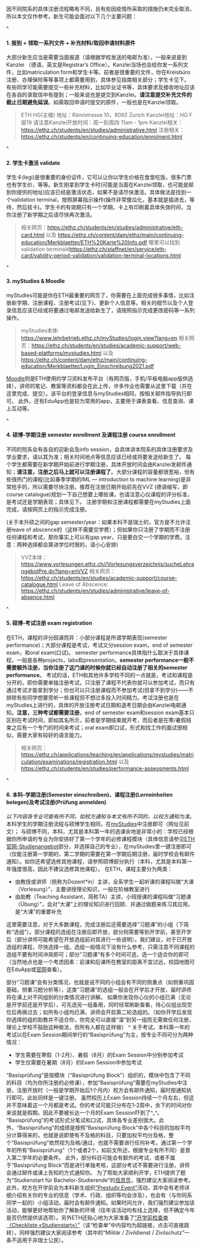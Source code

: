 因不同院系的具体注册流程略有不同，且有些因疫情所采取的措施仍未完全取消，所以本文仅作参考。新生可能会面对以下几个主要问题：


^

#### **1. 报到 + 领取一系列文件 + 补充材料/取回申请材料原件**

大部分新生应当是需要当面报道（请根据学校发送的电邮为准），一般来说是到Kanzlei （德语，英文是Registrar’s Office）。Kanzlei当场也会给你发一系列文件，比如matriculation form和学生卡等。前者是很重要的文件，你在Kreisbüro注册、办理保险等等事项上都需要用到，具体参见指南相关部分；学生卡见下。
有些同学可能需要提交一些补充材料，比如毕业证书等，具体要求及接收地址应该在各自的录取信中有提到；一般来说也是提交到Kanzlei。**请注意提交补充文件的截止日期避免延误**。如需取回申请时提交的原件，一般也是在Kanzlei领取。

> ETH HG(主楼) 地址：Rämistrasse 10，8092 Zurich
> Kanzlei地址：HG F层19
> 请注意Kanzlei开放时间：周一到周四 11am - 1pm
> Kanzlei相关：<https://ethz.ch/students/en/studies/administrative.html>
> 注册相关：<https://ethz.ch/students/en/continuing-education/enrolment.html>

^

#### **2. 学生卡激活 validate**&#x20;

学生卡(legi)是很重要的身份证件，它可以让你以学生价格在食堂吃饭，很多门票也有学生价，等等。新生刚拿到学生卡时(可能是当面在Kanzlei领取，也可能是邮到你提供的地址)应该已经是激活状态，如果不是请尽快激活。具体做法是找到一个validation terminal，按照屏幕指示操作(操作非常傻瓜化，基本就是插进去，等待，然后拔卡)。学生卡的有效期只有一个学期，卡上有印刷着具体失效时间，当你注册了新学期之后请尽快再次激活。

> 相关网页：<https://ethz.ch/students/en/studies/administrative/eth-card.html> 以及 <https://ethz.ch/content/dam/ethz/main/continuing-education/Merkblaetter/ETH%20Karte%20Info.pdf>
> 哪里可以找到validation terminalé<https://ethz.ch/staffnet/en/service/eth-card/validity-period-validation/validation-terminal-locations.html>

^

#### **3. myStudies & Moodle**

myStudies可能是你在ETH最重要的网页了，你需要在上面完成很多事情，比如注册新学期、注册课程、注册考试(见下)、更新个人信息等。相关的细节以及个人登录信息应该已经或将要通过电邮发送给新生了，请按照指示完成更改密码等一系列操作。

> myStudies本体: <https://www.lehrbetrieb.ethz.ch/myStudies/login.view?lang=en>
> 相关网页：<https://ethz.ch/students/en/studies/academic-support/web-based-platforms/mystudies.html>
> 以及<https://ethz.ch/content/dam/ethz/main/continuing-education/Merkblaetter/Login_Einschreibung2021.pdf>

[Moodle](<https://moodle-app2.let.ethz.ch/auth/shibboleth/login.php>)则是ETH使用的学习资料发布平台（有网页版，手机/平板电脑app版供选择），讲师的笔记、教案等资料都会在此上传，许多作业也需要从这里下载（并在这里完成、提交）。该平台的登录信息与myStudies相同，按相关邮件指导执行即可。
此外，还有EduApp也是较为常用的app，主要用于课表查看、信息查询、课上互动等。

^

#### **4. 硕博-学期注册 semester enrollment 及课程注册 course enrollment**&#x20;

不同的院系会有各自的迎新会及info session，会具体讲本院系的具体注册要求及学业要求，请以其为准；相关时间地点等信息应该已经或将要发送给新生了。
每个学生都需要在新学期开始前进行学期注册，具体开放时间会由Kanzlei发邮件通知；**请注意，注册之后马上就可以注册课程了**。大部分课程的容量都很宽裕，但有些很热门的课程(比如春季学期的IML — introduction to machine learning)是非常抢手的，所以需要尽快注册。推荐在注册日期开始前先在VVZ (德语缩写，即course catalogue)规划一下自己想要上哪些课。也请注意心仪课程的评分标准，是考试还是学期表现；具体见下。
注册学期和注册课程都需要在myStudies上面完成，请按网页上的指示完成注册。

(关于本升硕之间的gap semester/year：如果本科不是瑞士的，官方是不允许注册leave of abscence的（这样不需要交学费）；但如果你只注册了学期而不注册任何课程和考试，那你事实上可以有gap year，只是要白交一个学期的学费。注意：两种选择都会算进学位时限的，请小心安排)


> VVZ本体：<https://www.vorlesungen.ethz.ch//Vorlesungsverzeichnis/sucheLehrangebotPre.do?lang=enVVZ>
> 相关网页：<https://ethz.ch/students/en/studies/academic-support/course-catalogue.html>
> Leave of Abscence: <https://ethz.ch/students/en/studies/administrative/leave-of-absence.html>

^

#### **5. 硕博-考试注册 exam registration**&#x20;

在ETH，课程的评分因课而异：小部分课程是所谓学期表现(semester performance)；大部分课程是考试，考试又分session exam，end of semester exam，和oral exam(口试)。
semester performance具体指什么取决于具体课程，一般是各种projects，labs和presentation。**semester performance一般不需要额外注册，当你注册了这门课的时候你就已经自动注册了相关的semester performance**。
考试的话，ETH和其他许多学校不同的一点就是，考试和课程是分开的，即你需要单独注册考试，只注册了课程不代表你就可以参加考试，而只有通过考试才能拿到学分；你也可以只注册课程而不参加考试(但拿不到学分)——不排除有些同学想要旁听一些课程但不想过多投入时间精力。考试注册也是在myStudies上进行的，具体的开放注册考试日期和退考日期会由Kanzlei电邮通知。**注意，三种考试都需要注册**。end of semester exam和session exam基本只区别在考试时间，即如其名所示，前者是学期结束就开考，而后者是在寒/暑假结束之后有一个专门的时间来考试；oral exam即口试，形式和找工作的面试很相似，需要大家有较好的语言能力。

> 相关网页：<https://ethz.ch/applications/teaching/en/applications/mystudies/matriculation/examinations/registration.html>
> 以及<https://ethz.ch/students/en/studies/performance-assessments.html>

^
#### **6. 本科-学期注册(Semester einschreiben)、课程注册(Lerneinheiten belegen)及考试注册(Prüfung anmelden)**&#x20;
*以下内容各专业可能有所不同，如校方通知与本文有所不同的，以校方通知为准。*
本科学生的学期注册流程与硕博学生相同，在[myStudies](<https://www.lehrbetrieb.ethz.ch/myStudies/login.view>)中注册即可（网址见前文）；
与硕博不同，本科，尤其是本科第一年的选课余地是非常小的：学校已经根据你所申请的专业为你安排好了第一个学年的必修课程模块（具体信息请参见[ETH官网-Studienangebot](<https://ethz.ch/de/studium/bachelor/studienangebot.html>)部分，并选择自己的专业），在myStudies里一键注册即可（仅能注册第一学期的，第二学期的需要在第一学期后期注册，届时学校会有邮件通知）。如你还希望选修其他课程，请参照硕博部分执行（本科，尤其是本科第一年强度很高，因此不建议选修其他课程）。
在ETH，课程主要分为两类：
* 由教授或讲师（统称为Dozent*in）主讲，全系学生一起听课的课程叫做“大课（Vorlesung）”，主要讲授理论知识，一般在阶梯教室进行
* 由助教（Teaching Assistant，简称TA）主讲，小班授课的课程叫做“习题课（Übung）”，会对“大课”上的理论知识进行回顾、并通过做题来练习其应用，是“大课”的重要补充

这里需要注意，对于大多数课程，完成注册后还需要选择“习题课”的小组（下简称“选组”）。部分课程的选组在注册后即开放，部分则需要等到开学前，甚至开学后（部分讲师可能希望在开放选组前对其进行一些说明）。我们建议，对于已开放选组的课程，尽快选择一组。选组一般情况下没有什么参考，只需注意不同课程的选组不要有时间冲突即可；部分“习题课”有多个时间可选，选一个适合你的即可（当然地点也是一个考虑因素：前课和后课所在教室的距离不宜过远，校园地图可在EduApp或[官网](<https://ethz.ch/de/campus/erreichen.html>)查看）。

部分“习题课”会有分类情况，也就是说不同的小组会有不同的侧重点（如侧重巩固基础，侧重习题分析等），这类“习题课”的选组一般会在开学后才开放，届时讲师将在课上对不同组别的分类情况进行讲解。
如果你发现你心仪的小组已满（无论是开学前还是开学后），可先选另一组备用，同时经常刷新查看，待心仪组出现空位后再换过去；如所有小组均已满，讲师会开启第二轮选组的。（如你开学后发现你选择的组的助教并不适合你，你完全可以直接“溜”到另一组而无需做任何注册，理论上学校不鼓励这种做法，但所有人都在这样做）
^
关于考试，本科第一年的考试以在Exam Session期间举行的“Basisprüfung”为主，按专业不同可分为两种情况：
* 学生需要在寒假（1-2月）、暑假（8月）的Exam Session中分别参加考试
* 学生仅需要在暑期（8月）的Exam Session中参加考试

“Basisprüfung”是按模块（“Basisprüfung Block”）组织的，模块中包含了不同的科目（均为你所注册的必修课），参加“Basisprüfung”需要在myStudies中注册，注册开放时（一般是学期开始后1个月内）校方会有邮件通知，届时按通知执行即可。此处同样是一键注册。
虽然校历上Exam Session持续一个月左右，但这并不意味着这一个月都是考试。你的考试可能只分布在1-2周中，余下的时间对你来说就是假期，因此不要被长达一个月的Exam Session吓到了^_^。
“Basisprüfung”的考试形式分笔试和口试，具体各专业差别很大。此外，“Basisprüfung”的成绩是按照“Basisprüfung Block”中各个科目的加权平均分计算得来的，也就是说即使有不及格的科目，只要加权平均分及格，整个“Basisprüfung”依然视为及格/通过，也就不需要进行任何补考。通过第一个学年的所有“Basisprüfung”（1个或者2个，如前文所述，根据专业有所不同）是晋入第二学年的必要条件。
此外，部分科目可能会有额外的考试，或者不属于“Basisprüfung Block”而是进行单独考核，这部分考试不需要进行注册，讲师会通过邮件或课上告知的方式通知你。
为了帮助大家顺利开学，ETH提供了题为“Studienstart für Bachelor-Studierende”的[信息页](<https://ethz.ch/de/studium/bachelor/studienstart.html>)，强烈建议大家阅读参考。此外，校方在开学前会为本科新生组织[“Prestudy Event”](<https://ethz.ch/de/studium/bachelor/studienstart/prestudy-events.html>)活动，其中会有老师详细介绍有关你的专业的信息（学术、行政、组织等均会涉及），也会有（与你同系同学一起的）小组活动，届时会有邮件通知。如果时间允许，我们强烈建议参加该活动，能够更好地帮助你了解新的环境（往年该活动均有线上选择，但不确定今年是否仍然提供该选项）。另外ETH还贴心地为大家准备了[“开学前检查单（Checkliste «Studienstart»）”](<https://ethz.ch/content/dam/ethz/main/education/bachelor/studienberatung/Studienstart/files/Checkliste_Studienstart_12.2022.pdf>)（该“检查单”中内容均为超链接，点击可直接跳转），同样强烈建议大家阅读参考（其中的“Militär / Zivildienst / Zivilschutz”一条不适用于非瑞士公民）。